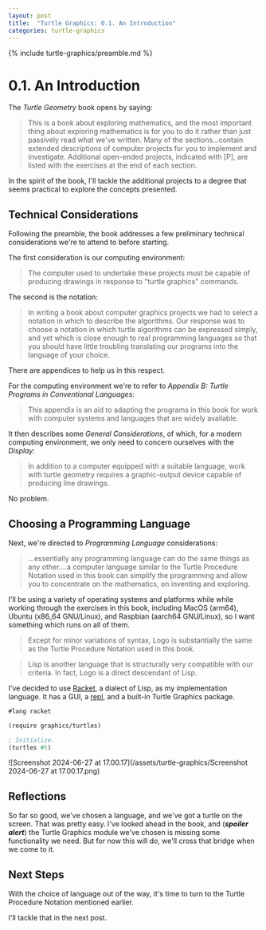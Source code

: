 ```yaml
---
layout: post
title:  "Turtle Graphics: 0.1. An Introduction"
categories: turtle-graphics
---
```

{% include turtle-graphics/preamble.md %}

# 0.1. An Introduction

The *Turtle Geometry* book opens by saying:

> This is a book about exploring mathematics, and the most important thing about exploring mathematics is for you to do it rather than just passively read what we've written. Many of the sections…contain extended descriptions of computer projects for you to implement and investigate. Additional open-ended projects, indicated with \[P], are listed with the exercises at the end of each section.

In the spirit of the book, I'll tackle the additional projects to a degree that seems practical to explore the concepts presented.

## Technical Considerations

Following the preamble, the book addresses a few preliminary technical considerations we're to attend to before starting.

The first consideration is our computing environment:

> The computer used to undertake these projects must be capable of producing drawings in response to "turtle graphics" commands.

The second is the notation:

> In writing a book about computer graphics projects we had to select a notation in which to describe the algorithms. Our response was to choose a notation in which turtle algorithms can be expressed simply, and yet which is close enough to real programming languages so that you should have little troubling translating our programs into the language of your choice.

There are appendices to help us in this respect.

For the computing environment we're to refer to *Appendix B: Turtle Programs in Conventional Languages:*

> This appendix is an aid to adapting the programs in this book for work with computer systems and languages that are widely available.

It then describes some *General Considerations*, of which, for a modern computing environment, we only need to concern ourselves with the *Display:*

> In addition to a computer equipped with a suitable language, work with turtle geometry requires a graphic-output device capable of producing line drawings.

No problem.

## Choosing a Programming Language

Next, we're directed to *Programming Language* considerations:

> …essentially any programming language can do the same things as any other.…a computer language similar to the Turtle Procedure Notation used in this book can simplify the programming and allow you to concentrate on the mathematics, on inventing and exploring.

I'll be using a variety of operating systems and platforms while while working through the exercises in this book, including  MacOS (arm64), Ubuntu (x86_64 GNU/Linux), and Raspbian (aarch64 GNU/Linux), so I want something which runs on all of them.

> Except for minor variations of syntax, Logo is substantially the same as the Turtle Procedure Notation used in this book.

>Lisp is another language that is structurally very compatible with our criteria. In fact, Logo is a direct descendant of Lisp. 

I've decided to use [Racket](https://racket-lang.org), a dialect of Lisp, as my implementation language. It has a GUI, a [repl](https://en.wikipedia.org/wiki/Read%E2%80%93eval%E2%80%93print_loop), and a built-in Turtle Graphics package.

```scheme
#lang racket

(require graphics/turtles)

; Initialize.
(turtles #t)
```

![Screenshot 2024-06-27 at 17.00.17](/assets/turtle-graphics/Screenshot 2024-06-27 at 17.00.17.png)

## Reflections

So far so good, we've chosen a language, and we've got a turtle on the screen. That was pretty easy. I've looked ahead in the book, and (***spoiler alert***) the Turtle Graphics module we've chosen is missing some functionality we need. But for now this will do, we'll cross that bridge when we come to it.

## Next Steps

With the choice of language out of the way, it's time to turn to the Turtle Procedure Notation mentioned earlier.

I'll tackle that in the next post.
